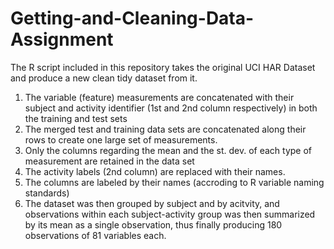 # Getting-and-Cleaning-Data-Assignment

The R script included in this repository takes the original UCI HAR Dataset and produce a new clean tidy dataset from it. 

1. The variable (feature) measurements are concatenated with their subject and activity identifier (1st and 2nd column respectively) in both the training and test sets
2. The merged test and training data sets are concatenated along their rows to create one large set of measurements.
3. Only the columns regarding the mean and the st. dev. of each type of measurement are retained in the data set
4. The activity labels (2nd column) are replaced with their names.
5. The columns are labeled by their names (accroding to R variable naming standards)
6. The dataset was then grouped by subject and by acitvity, and observations within each subject-activity group was then summarized by its mean as a single observation, thus finally producing 180 observations of 81 variables each.
